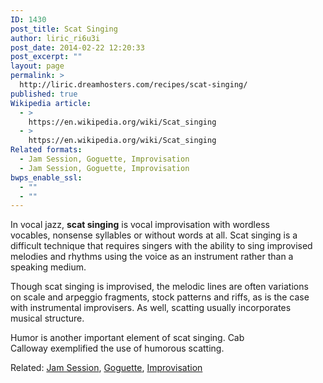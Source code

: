 ```yaml
---
ID: 1430
post_title: Scat Singing
author: liric_ri6u3i
post_date: 2014-02-22 12:20:33
post_excerpt: ""
layout: page
permalink: >
  http://liric.dreamhosters.com/recipes/scat-singing/
published: true
Wikipedia article:
  - >
    https://en.wikipedia.org/wiki/Scat_singing
  - >
    https://en.wikipedia.org/wiki/Scat_singing
Related formats:
  - Jam Session, Goguette, Improvisation
  - Jam Session, Goguette, Improvisation
bwps_enable_ssl:
  - ""
  - ""
---
```

In vocal jazz, <b>scat singing</b> is vocal improvisation with wordless vocables, nonsense syllables or without words at all. Scat singing is a difficult technique that requires singers with the ability to sing improvised melodies and rhythms using the voice as an instrument rather than a speaking medium.

Though scat singing is improvised, the melodic lines are often variations on scale and arpeggio fragments, stock patterns and riffs, as is the case with instrumental improvisers. As well, scatting usually incorporates musical structure.

Humor is another important element of scat singing. Cab Calloway exemplified the use of humorous scatting.

Related: <a title="Jam session" href="http://www.co-creative-recipes.cc/recipes/jam-session/">Jam Session</a>, <a title="Goguette" href="http://www.co-creative-recipes.cc/recipes/goguette/">Goguette</a>, <a title="Improvisation" href="http://www.co-creative-recipes.cc/recipes/improvisation/">Improvisation</a>